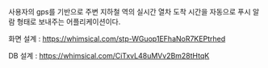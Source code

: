 사용자의 gps를 기반으로 주변 지하철 역의 실시간 열차 도착 시간을 자동으로 푸시 알람 형태로 보내주는 어플리케이션이다.







화면 설계 : https://whimsical.com/stp-WGuop1EFhaNoR7KEPtrhed   

DB 설계 : https://whimsical.com/CiTxvL48uMVv2Bm28tHtqK 

